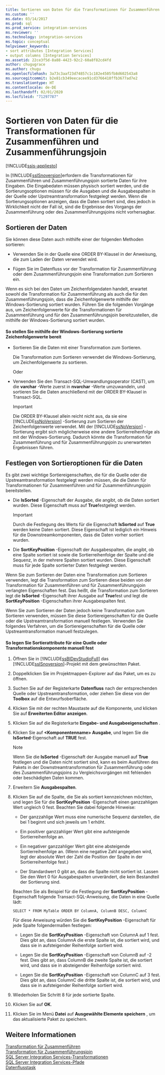 ```yaml
---
title: Sortieren von Daten für die Transformationen für Zusammenführen und Zusammenführungsjoin | Microsoft-Dokumentation
ms.custom: ''
ms.date: 03/14/2017
ms.prod: sql
ms.prod_service: integration-services
ms.reviewer: ''
ms.technology: integration-services
ms.topic: conceptual
helpviewer_keywords:
- sort attributes [Integration Services]
- output columns [Integration Services]
ms.assetid: 22ce3f5d-8a88-4423-92c2-60a8f82cd4fd
author: chugugrace
ms.author: chugu
ms.openlocfilehash: 3a73c3aaf23d74857c1c182e4505fb8d602543a8
ms.sourcegitcommit: b2e81cb349eecacee91cd3766410ffb3677ad7e2
ms.translationtype: HT
ms.contentlocale: de-DE
ms.lasthandoff: 02/01/2020
ms.locfileid: "71297787"
---
```

# <a name="sort-data-for-the-merge-and-merge-join-transformations"></a>Sortieren von Daten für die Transformationen für Zusammenführen und Zusammenführungsjoin

[!INCLUDE[ssis-appliesto](../../../includes/ssis-appliesto-ssvrpluslinux-asdb-asdw-xxx.md)]


  In [!INCLUDE[ssISnoversion](../../../includes/ssisnoversion-md.md)]erfordern die Transformationen für Zusammenführen und Zusammenführungsjoin sortierte Daten für ihre Eingaben. Die Eingabedaten müssen physisch sortiert werden, und die Sortierungsoptionen müssen für die Ausgaben und die Ausgabespalten in der Quelle oder Upstreamtransformation festgelegt werden. Wenn die Sortierungsoptionen anzeigen, dass die Daten sortiert sind, dies jedoch in Wirklichkeit nicht der Fall ist, sind die Ergebnisse des Vorgangs der Zusammenführung oder des Zusammenführungsjoins nicht vorhersagbar.  
  
## <a name="sorting-the-data"></a>Sortieren der Daten  
 Sie können diese Daten auch mithilfe einer der folgenden Methoden sortieren:  
  
-   Verwenden Sie in der Quelle eine ORDER BY-Klausel in der Anweisung, die zum Laden der Daten verwendet wird.  
  
-   Fügen Sie im Datenfluss vor der Transformation für Zusammenführung oder dem Zusammenführungsjoin eine Transformation zum Sortieren ein.  
  
 Wenn es sich bei den Daten um Zeichenfolgendaten handelt, erwartet sowohl die Transformation für Zusammenführung als auch die für den Zusammenführungsjoin, dass die Zeichenfolgenwerte mithilfe der Windows-Sortierung sortiert wurden. Führen Sie die folgenden Vorgänge aus, um Zeichenfolgenwerte für die Transformationen für Zusammenführung und für den Zusammenführungsjoin bereitzustellen, die mithilfe der Windows-Sortierung sortiert wurden.  
  
#### <a name="to-provide-string-values-that-are-sorted-by-using-windows-collation"></a>So stellen Sie mithilfe der Windows-Sortierung sortierte Zeichenfolgenwerte bereit  
  
-   Sortieren Sie die Daten mit einer Transformation zum Sortieren.  
  
     Die Transformation zum Sortieren verwendet die Windows-Sortierung, um Zeichenfolgenwerte zu sortieren.  
  
     Oder  
  
-   Verwenden Sie den Transact-SQL-Umwandlungsoperator (CAST), um die **varchar** -Werte zuerst in **nvarchar** -Werte umzuwandeln, und sortieren Sie die Daten anschließend mit der ORDER BY-Klausel in Transact-SQL.  
  
    > [!IMPORTANT]  
    >  Die ORDER BY-Klausel allein reicht nicht aus, da sie eine [!INCLUDE[ssNoVersion](../../../includes/ssnoversion-md.md)] -Sortierung zum Sortieren der Zeichenfolgenwerte verwendet. Mit der [!INCLUDE[ssNoVersion](../../../includes/ssnoversion-md.md)] -Sortierung ergibt sich möglicherweise eine andere Sortierreihenfolge als mit der Windows-Sortierung. Dadurch könnte die Transformation für Zusammenführung und für Zusammenführungsjoin zu unerwarteten Ergebnissen führen.  
  
## <a name="setting-sort-options-on-the-data"></a>Festlegen von Sortieroptionen für die Daten  
 Es gibt zwei wichtige Sortiereigenschaften, die für die Quelle oder die Upstreamtransformation festgelegt werden müssen, die die Daten für Transformationen für Zusammenführen und für Zusammenführungsjoin bereitstellen.  
  
-   Die **IsSorted** -Eigenschaft der Ausgabe, die angibt, ob die Daten sortiert wurden. Diese Eigenschaft muss auf **True**festgelegt werden.  
  
    > [!IMPORTANT]  
    >  Durch die Festlegung des Werts für die Eigenschaft **IsSorted** auf **True** werden keine Daten sortiert. Diese Eigenschaft ist lediglich ein Hinweis für die Downstreamkomponenten, dass die Daten vorher sortiert wurden.  
  
-   Die **SortKeyPosition** -Eigenschaft der Ausgabespalten, die angibt, ob eine Spalte sortiert ist sowie die Sortierreihenfolge der Spalte und die Sequenz, in der mehrere Spalten sortiert wurden. Diese Eigenschaft muss für jede Spalte sortierter Daten festgelegt werden.  
  
 Wenn Sie zum Sortieren der Daten eine Transformation zum Sortieren verwenden, legt die Transformation zum Sortieren diese beiden von der Transformation für Zusammenführen und für Zusammenführungsjoin verlangten Eigenschaften fest. Das heißt, die Transformation zum Sortieren legt die **IsSorted** -Eigenschaft ihrer Ausgabe auf **True**fest und legt die **SortKeyPosition** -Eigenschaften ihrer Ausgabespalten fest.  
  
 Wenn Sie zum Sortieren der Daten jedoch keine Transformation zum Sortieren verwenden, müssen Sie diese Sortiereigenschaften für die Quelle oder die Upstreamtransformation manuell festlegen. Verwenden Sie folgendes Verfahren, um die Sortiereigenschaften für die Quelle oder Upstreamtransformation manuell festzulegen.  
  
#### <a name="to-manually-set-sort-attributes-on-a-source-or-transformation-component"></a>So legen Sie Sortierattribute für eine Quelle oder Transformationskomponente manuell fest  
  
1.  Öffnen Sie in [!INCLUDE[ssBIDevStudioFull](../../../includes/ssbidevstudiofull-md.md)] das [!INCLUDE[ssISnoversion](../../../includes/ssisnoversion-md.md)]-Projekt mit dem gewünschten Paket.  
  
2.  Doppelklicken Sie im Projektmappen-Explorer auf das Paket, um es zu öffnen.  
  
3.  Suchen Sie auf der Registerkarte **Datenfluss** nach der entsprechenden Quelle oder Upstreamtransformation, oder ziehen Sie diese von der **Toolbox** auf die Entwurfsoberfläche.  
  
4.  Klicken Sie mit der rechten Maustaste auf die Komponente, und klicken Sie auf **Erweiterten Editor anzeigen**.  
  
5.  Klicken Sie auf die Registerkarte **Eingabe- und Ausgabeeigenschaften** .  
  
6.  Klicken Sie auf **\<Komponentenname> Ausgabe**, und legen Sie die **IsSorted**-Eigenschaft auf **TRUE** fest.  
  
    > [!NOTE]  
    >  Wenn Sie die **IsSorted** -Eigenschaft der Ausgabe manuell auf **True** festlegen und die Daten nicht sortiert sind, kann es beim Ausführen des Pakets in der Downstreamtransformation für Zusammenführung oder des Zusammenführungsjoins zu Vergleichsvorgängen mit fehlenden oder beschädigten Daten kommen.  
  
7.  Erweitern Sie **Ausgabespalten**.  
  
8.  Klicken Sie auf die Spalte, die Sie als sortiert kennzeichnen möchten, und legen Sie für die **SortKeyPosition** -Eigenschaft einen ganzzahligen Wert ungleich 0 fest. Beachten Sie dabei folgende Hinweise:  
  
    -   Der ganzzahlige Wert muss eine numerische Sequenz darstellen, die bei 1 beginnt und sich jeweils um 1 erhöht.  
  
    -   Ein positiver ganzzahliger Wert gibt eine aufsteigende Sortierreihenfolge an.  
  
    -   Ein negativer ganzzahliger Wert gibt eine absteigende Sortierreihenfolge an. (Wenn eine negative Zahl angegeben wird, legt der absolute Wert der Zahl die Position der Spalte in der Sortierreihenfolge fest.)  
  
    -   Der Standardwert 0 gibt an, dass die Spalte nicht sortiert ist. Lassen Sie den Wert 0 für Ausgabespalten unverändert, die kein Bestandteil der Sortierung sind.  
  
     Beachten Sie als Beispiel für die Festlegung der **SortKeyPosition** -Eigenschaft folgende Transact-SQL-Anweisung, die Daten in eine Quelle lädt:  
  
     `SELECT * FROM MyTable ORDER BY ColumnA, ColumnB DESC, ColumnC`  
  
     Für diese Anweisung würden Sie die **SortKeyPosition** -Eigenschaft für jede Spalte folgendermaßen festlegen:  
  
    -   Legen Sie die **SortKeyPosition** -Eigenschaft von ColumnA auf 1 fest. Dies gibt an, dass ColumnA die erste Spalte ist, die sortiert wird, und dass sie in aufsteigender Reihenfolge sortiert wird.  
  
    -   Legen Sie die **SortKeyPosition** -Eigenschaft von ColumnB auf -2 fest. Dies gibt an, dass ColumnB die zweite Spalte ist, die sortiert wird, und dass sie in absteigender Reihenfolge sortiert wird.  
  
    -   Legen Sie die **SortKeyPosition** -Eigenschaft von ColumnC auf 3 fest. Dies gibt an, dass ColumnC die dritte Spalte ist, die sortiert wird, und dass sie in aufsteigender Reihenfolge sortiert wird.  
  
9. Wiederholen Sie Schritt 8 für jede sortierte Spalte.  
  
10. Klicken Sie auf **OK**.  
  
11. Klicken Sie im Menü **Datei** auf **Ausgewählte Elemente speichern** , um das aktualisierte Paket zu speichern.  
  
## <a name="see-also"></a>Weitere Informationen  
 [Transformation für Zusammenführen](../../../integration-services/data-flow/transformations/merge-transformation.md)   
 [Transformation für Zusammenführungsjoin](../../../integration-services/data-flow/transformations/merge-join-transformation.md)   
 [SQL Server Integration Services-Transformationen](../../../integration-services/data-flow/transformations/integration-services-transformations.md)   
 [SQL Server Integration Services-Pfade](../../../integration-services/data-flow/integration-services-paths.md)   
 [Datenflusstask](../../../integration-services/control-flow/data-flow-task.md)  
  
  
